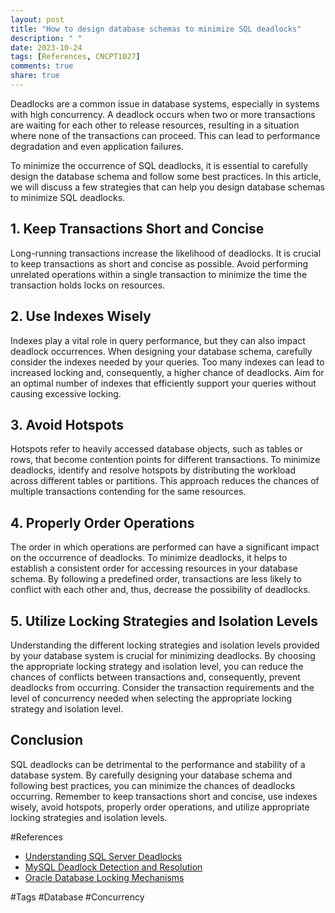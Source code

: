 ```yaml
---
layout: post
title: "How to design database schemas to minimize SQL deadlocks"
description: " "
date: 2023-10-24
tags: [References, CNCPT1027]
comments: true
share: true
---
```


Deadlocks are a common issue in database systems, especially in systems with high concurrency. A deadlock occurs when two or more transactions are waiting for each other to release resources, resulting in a situation where none of the transactions can proceed. This can lead to performance degradation and even application failures.

To minimize the occurrence of SQL deadlocks, it is essential to carefully design the database schema and follow some best practices. In this article, we will discuss a few strategies that can help you design database schemas to minimize SQL deadlocks.

## 1. Keep Transactions Short and Concise

Long-running transactions increase the likelihood of deadlocks. It is crucial to keep transactions as short and concise as possible. Avoid performing unrelated operations within a single transaction to minimize the time the transaction holds locks on resources.

## 2. Use Indexes Wisely

Indexes play a vital role in query performance, but they can also impact deadlock occurrences. When designing your database schema, carefully consider the indexes needed by your queries. Too many indexes can lead to increased locking and, consequently, a higher chance of deadlocks. Aim for an optimal number of indexes that efficiently support your queries without causing excessive locking.

## 3. Avoid Hotspots

Hotspots refer to heavily accessed database objects, such as tables or rows, that become contention points for different transactions. To minimize deadlocks, identify and resolve hotspots by distributing the workload across different tables or partitions. This approach reduces the chances of multiple transactions contending for the same resources.

## 4. Properly Order Operations

The order in which operations are performed can have a significant impact on the occurrence of deadlocks. To minimize deadlocks, it helps to establish a consistent order for accessing resources in your database schema. By following a predefined order, transactions are less likely to conflict with each other and, thus, decrease the possibility of deadlocks.

## 5. Utilize Locking Strategies and Isolation Levels

Understanding the different locking strategies and isolation levels provided by your database system is crucial for minimizing deadlocks. By choosing the appropriate locking strategy and isolation level, you can reduce the chances of conflicts between transactions and, consequently, prevent deadlocks from occurring. Consider the transaction requirements and the level of concurrency needed when selecting the appropriate locking strategy and isolation level.

## Conclusion

SQL deadlocks can be detrimental to the performance and stability of a database system. By carefully designing your database schema and following best practices, you can minimize the chances of deadlocks occurring. Remember to keep transactions short and concise, use indexes wisely, avoid hotspots, properly order operations, and utilize appropriate locking strategies and isolation levels.

#References
- [Understanding SQL Server Deadlocks](https://www.red-gate.com/hub/product-learning/sql-prompt/understanding-sql-server-deadlocks)
- [MySQL Deadlock Detection and Resolution](https://dev.mysql.com/doc/refman/8.0/en/innodb-deadlock-detection.html)
- [Oracle Database Locking Mechanisms](https://docs.oracle.com/cd/B28359_01/server.111/b28318/consist.htm#CNCPT1027)

#Tags
#Database #Concurrency